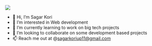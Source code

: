 <img src="https://capsule-render.vercel.app/api?type=wave&color=auto&height=300&section=header&text=capsule%20render&fontSize=90" />



- 👋 Hi, I’m Sagar Kori
- 👀 I’m interested in Web development
- 🌱 I’m currently learning to work on big tech projects
- 💞️ I’m looking to collaborate on some development based projects
- 📫 Reach me out at @sagarkoriup11@gmail.com

<!---
sagarkori143/sagarkori143 is a ✨ special ✨ repository because its `README.md` (this file) appears on your GitHub profile.
You can click the Preview link to take a look at your changes.
--->
